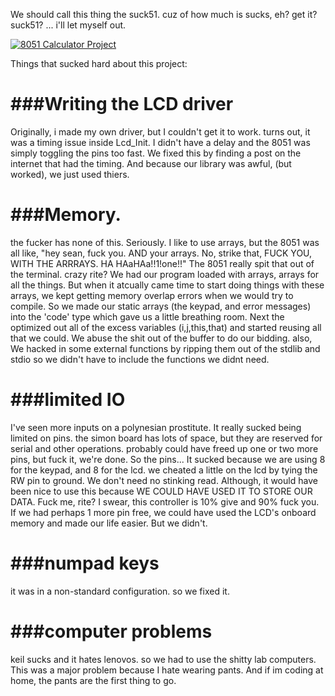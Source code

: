 We should call this thing the suck51. cuz of how much is sucks, eh? get it? suck51? ... i'll let myself out.

[![8051 Calculator Project](http://img.youtube.com/vi/Ecic768g3pA/0.jpg)](http://www.youtube.com/watch?v=Ecic768g3pA)

Things that sucked hard about this project:

###Writing the LCD driver
======
Originally, i made my own driver, but I couldn't get it to work.
turns out, it was a timing issue inside Lcd_Init. I didn't have a
delay and the 8051 was simply toggling the pins too fast.
We fixed this by finding a post on the internet that had the timing.
And because our library was awful, (but worked), we just used thiers.

###Memory.
======
the fucker has none of this. Seriously. I like to use arrays, but the 8051 was
all like, 
"hey sean, fuck you. AND your arrays. No, strike that, FUCK YOU, WITH THE ARRRAYS. HA HAaHAa!!1!one!!"
The 8051 really spit that out of the terminal. crazy rite?
We had our program loaded with arrays, arrays for all the things. But when it atcually came time
to start doing things with these arrays, we kept getting memory overlap errors when we would
try to compile. So we made our static arrays (the keypad, and error messages) into the 'code' type
which gave us a little breathing room. Next the optimized out all of the excess variables (i,j,this,that)
and started reusing all that we could. We abuse the shit out of the buffer to do our bidding.
also, We hacked in some external functions by ripping them out of the stdlib and stdio so we didn't have
to include the functions we didnt need.

###limited IO
======
I've seen more inputs on a polynesian prostitute. It really sucked being limited on pins.
the simon board has lots of space, but they are reserved for serial and other operations.
probably could have freed up one or two more pins, but fuck it, we're done. So the pins... It
sucked because we are using 8 for the keypad, and 8 for the lcd. we cheated a little on the lcd
by tying the RW pin to ground. We don't need no stinking read. Although, it would have been nice to use
this because WE COULD HAVE USED IT TO STORE OUR DATA. Fuck me, rite? I swear, this controller is 10% give
and 90% fuck you. If we had perhaps 1 more pin free, we could have used the LCD's onboard memory and
made our life easier. But we didn't.

###numpad keys
======
it was in a non-standard configuration. so we fixed it. 

###computer problems
======
keil sucks and it hates lenovos. so we had to use the shitty lab computers. This was a major
problem because I hate wearing pants. And if im coding at home, the pants are the first thing to go.
